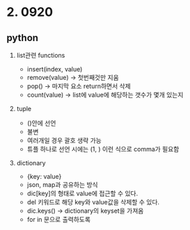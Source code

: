 # 2. 0920


## python

1. list관련 functions
   - insert(index, value)
   - remove(value) -> 첫번째것만 지움
   - pop() -> 마지막 요소 return하면서 삭제
   - count(value) -> list에 value에 해당하는 갯수가 몇개 있는지
  
2. tuple
   - ()안에 선언
   - 불변
   - 여러개일 경우 괄호 생략 가능
   - 튜플 하나로 선언 시에는 (1, ) 이런 식으로 comma가 필요함

3. dictionary
   - {key: value}
   - json, map과 공유하는 방식
   - dic[key]의 형태로 value에 접근할 수 있다.
   - del 키워드로 해당 key와 value값을 삭제할 수 있다.
   - dic.keys() -> dictionary의 keyset을 가져옴
   - for in 문으로 출력하도록
